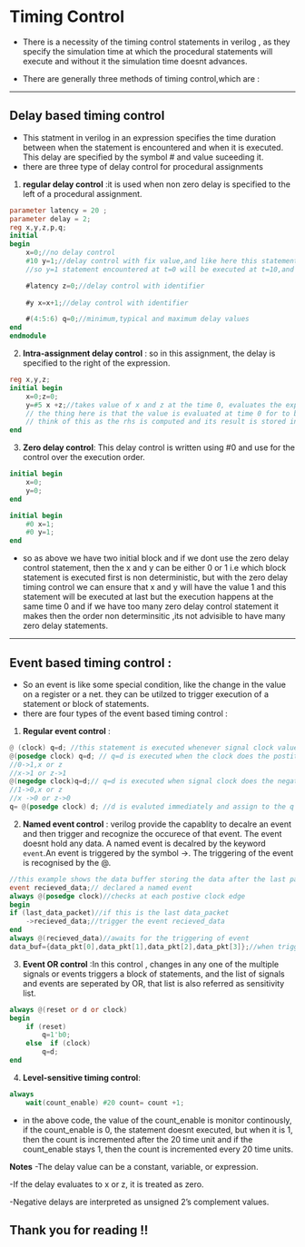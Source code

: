 # Timing Control
- There is a necessity of the timing control statements in verilog , as they specify the simulation time at which  the procedural statements will execute and without it the simulation time doesnt advances.

- There are generally three methods of timing control,which are :
---
## **Delay based timing control** 
- This statment in verilog in an expression specifies the time duration between when the statement is encountered and when it is executed. This delay are specified by the symbol # and value suceeding it.
- there are three type of delay control for procedural assignments
1. **regular delay control** :it is  used when non zero delay is specified to the left of a procedural assignment.
```verilog 
parameter latency = 20 ;
parameter delay = 2;
reg x,y,z,p,q;
initial 
begin 
    x=0;//no delay control 
    #10 y=1;//delay control with fix value,and like here this statement will be executed at 10th units after it is encounterd.
    //so y=1 statement encountered at t=0 will be executed at t=10,and y gets the value 10.

    #latency z=0;//delay control with identifier
    
    #y x=x+1;//delay control with identifier 

    #(4:5:6) q=0;//minimum,typical and maximum delay values
end 
endmodule 
```

2. **Intra-assignment delay control** : so in this assignment, the delay is specified to the right of the expression.
```verilog 
reg x,y,z;
initial begin 
    x=0;z=0;
    y=#5 x +z;//takes value of x and z at the time 0, evaluates the expression but assigns it after 5 time unit or wait 5 time unit before assignment.
    // the thing here is that the value is evaluated at time 0 for to be assigned to the 5 and while the value of x and z might change between that time 0 to 5 , but the value to be assigned to y is precomputed doesnt get affected with x and z
    // think of this as the rhs is computed and its result is stored in a temporary variable.
end 
```
3. **Zero delay control**: This delay control is written using #0 and use for the control over the execution order.

```verilog
initial begin 
    x=0;
    y=0;
end 

initial begin 
    #0 x=1;
    #0 y=1;
end 

```
- so as above we have two initial block and if we dont use the zero delay control statement, then the x and y can be either 0 or 1 i.e which block statement is executed first is non deterministic, but with the zero delay timing control we can ensure that x and y will have the value 1 and this statement will be executed at last but the execution happens at the same time 0 and if we have too many zero delay control statement it makes then the order non determinsitic ,its not  advisible to have many zero delay statements.
---
## Event based timing control :
- So an event is like some special condition, like the change in the value on a register or a net. they can be utilzed to trigger execution of a statement or block of statements.
- there are four types of the event based timing control :
1. **Regular event control** :
```verilog 
@ (clock) q=d; //this statement is executed whenever signal clock value changes.
@(posedge clock) q=d; // q=d is executed when the clock does the postitve transistion which can be 
//0->1,x or z
//x->1 or z->1
@(negedge clock)q=d;// q=d is executed when signal clock does the negative transistion
//1->0,x or z
//x ->0 or z->0
q= @(posedge clock) d; //d is evaluted immediately and assign to the q at the positive edge of clock
```
2. **Named event control** : verilog provide the capablity to decalre an event and then trigger and recognize the occurece of that event. The event doesnt hold any data. A named event is decalred by the keyword `event`.An event is triggered by the symbol ->. The triggering of the event is recognised by the @.
```verilog 
//this example shows the data buffer storing the data after the last packet of the data has arrived.
event recieved_data;// declared a named event
always @(posedge clock)//checks at each postive clock edge
begin 
if (last_data_packet)//if this is the last data_packet
    ->recieved_data;//trigger the event recieved_data
end 
always @(recieved_data)//awaits for the triggering of event
data_buf={data_pkt[0],data_pkt[1],data_pkt[2],data_pkt[3]};//when triggering happens store four packet of recieved data in the data buffer 
```
3. **Event OR control** :In this control , changes in any one of the multiple signals or events triggers a block of statements, and the list of signals and events are seperated by OR, that list is also referred as sensitivity list.
```verilog
always @(reset or d or clock)
begin 
    if (reset)
        q=1'b0;
    else  if (clock)
        q=d;
end 
```
4. **Level-sensitive timing control**:
```verilog 
always 
    wait(count_enable) #20 count= count +1;
```
- in the above code, the value of the count_enable is monitor continously, if the count_enable is 0, the statement doesnt executed, but when it is 1, then the count is incremented after the 20 time unit and if the count_enable stays 1, then the count is incremented every 20 time units.

**Notes**
-The delay value can be a constant, variable, or expression.

-If the delay evaluates to x or z, it is treated as zero.

-Negative delays are interpreted as unsigned 2’s complement values.

## Thank you for reading !!

